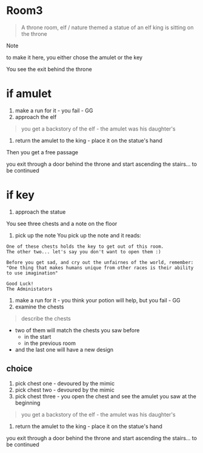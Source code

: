# Room3

> A throne room, elf / nature themed
> a statue of an elf king is sitting on the throne

> [!NOTE]
> to make it here, you either chose the amulet or the key

You see the exit behind the throne

# if amulet
1. make a run for it - you fail - GG
2. approach the elf

> you get a backstory of the elf - the amulet was his daughter's

1. return the amulet to the king - place it on the statue's hand

Then you get a free passage

you exit through a door behind the throne and start ascending the stairs... to be continued

# if key

1. approach the statue

You see three chests and a note on the floor

1. pick up the note
You pick up the note and it reads:

```
One of these chests holds the key to get out of this room.
The other two... let's say you don't want to open them :)

Before you get sad, and cry out the unfairnes of the world, remember:
"One thing that makes humans unique from other races is their ability to use imagination"

Good Luck!
The Administators
```

1. make a run for it - you think your potion will help, but you fail - GG
2. examine the chests

> describe the chests

- two of them will match the chests you saw before
    - in the start
    - in the previous room
- and the last one will have a new design


## choice
1. pick chest one - devoured by the mimic
2. pick chest two - devoured by the mimic
2. pick chest three - you open the chest and see the amulet you saw at the beginning

> you get a backstory of the elf - the amulet was his daughter's

1. return the amulet to the king - place it on the statue's hand

you exit through a door behind the throne and start ascending the stairs... to be continued
